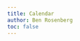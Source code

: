 ```yaml
---
title: Calendar
author: Ben Rosenberg
toc: false
---
```


<script type="text/javascript" src="../js/calendar-2.5.js"></script>
<script>
var myCal = new JEC('myCalendarContainer', {
  tableClass: 'styledCalendar',
  firstMonth: 202112,
  // lastMonth: 201010,
  firstDayOfWeek: 2,
  specialDays: [ 1, 7 ],
  linkNewWindow: false,
  weekdays: [
    "Sunday",
    "Monday",
    "Tuesday",
    "Wednesday",
    "Thursday",
    "Friday",
    "Saturday"
  ]
});
myCal.defineEvents(
  [
    // { // EXAMPLE EVENT
    //   eventDate: 20100407,
    //   eventDescription: 'JEC 2.0 Released',
    //   eventLink: 'http://calendar.ilsen.net',
    //   eventLinkTitle: 'A JavaScript Event Calendar'
    // },
    {
      eventDate: 20211231,
      eventDescription: 'New Year\'s Eve',
      eventLink: 'http://google.com'
    },
    { eventDate: 20220101, eventDescription: 'Happy New Year!' }
  ]
);
myCal.showCalendar(202112);
</script>

<div id='myCalendarContainer'></div>